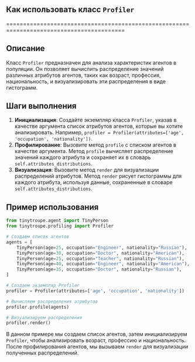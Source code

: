 ## Как использовать класс `Profiler`
=========================================================================================

Описание
-------------------------
Класс `Profiler` предназначен для анализа характеристик агентов в популяции. Он позволяет вычислить распределение значений различных атрибутов агентов, таких как возраст, профессия, национальность, и визуализировать эти распределения в виде гистограмм.

Шаги выполнения
-------------------------
1. **Инициализация**: Создайте экземпляр класса `Profiler`, указав в качестве аргумента список атрибутов агентов, которые вы хотите анализировать. Например, `profiler = Profiler(attributes=['age', 'occupation', 'nationality'])`.
2. **Профилирование**: Вызовите метод `profile` с списком агентов в качестве аргумента. Метод `profile` вычисляет распределение значений каждого атрибута и сохраняет их в словарь `self.attributes_distributions`.
3. **Визуализация**: Вызовите метод `render` для визуализации распределений атрибутов. Метод `render` рисует гистограммы для каждого атрибута, используя данные, сохраненные в словаре `self.attributes_distributions`.

Пример использования
-------------------------

```python
from tinytroupe.agent import TinyPerson
from tinytroupe.profiling import Profiler

# Создаем список агентов
agents = [
    TinyPerson(age=25, occupation="Engineer", nationality="Russian"),
    TinyPerson(age=30, occupation="Doctor", nationality="American"),
    TinyPerson(age=25, occupation="Teacher", nationality="Russian"),
    TinyPerson(age=40, occupation="Engineer", nationality="American"),
    TinyPerson(age=35, occupation="Doctor", nationality="Russian"),
]

# Создаем экземпляр Profiler
profiler = Profiler(attributes=['age', 'occupation', 'nationality'])

# Вычисляем распределения атрибутов
profiler.profile(agents)

# Визуализируем распределения
profiler.render()
```

В данном примере мы создаем список агентов, затем инициализируем `Profiler`, чтобы анализировать возраст, профессию и национальность. После профилирования агентов, мы вызываем `render` для визуализации полученных распределений.
